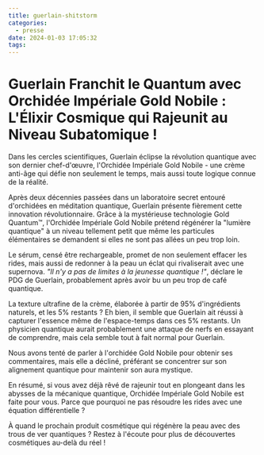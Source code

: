```yaml
---
title: guerlain-shitstorm
categories:
  - presse
date: 2024-01-03 17:05:32
tags:
---
```

 <script src="https://tarteaucitron.io/load.js?domain=france-nuit.github.io%2Farticle&uuid=7ad0ee3e13c839d862bd099afae9f7b55179a0d0"></script>
  
# Guerlain Franchit le Quantum avec Orchidée Impériale Gold Nobile : L'Élixir Cosmique qui Rajeunit au Niveau Subatomique !

Dans les cercles scientifiques, Guerlain éclipse la révolution quantique avec son dernier chef-d'œuvre, l'Orchidée Impériale Gold Nobile - une crème anti-âge qui défie non seulement le temps, mais aussi toute logique connue de la réalité.

Après deux décennies passées dans un laboratoire secret entouré d'orchidées en méditation quantique, Guerlain présente fièrement cette innovation révolutionnaire. Grâce à la mystérieuse technologie Gold Quantum™, l'Orchidée Impériale Gold Nobile prétend régénérer la "lumière quantique" à un niveau tellement petit que même les particules élémentaires se demandent si elles ne sont pas allées un peu trop loin.

Le sérum, censé être rechargeable, promet de non seulement effacer les rides, mais aussi de redonner à la peau un éclat qui rivaliserait avec une supernova. *"Il n'y a pas de limites à la jeunesse quantique !"*, déclare le PDG de Guerlain, probablement après avoir bu un peu trop de café quantique.

La texture ultrafine de la crème, élaborée à partir de 95% d'ingrédients naturels, et les 5% restants ? Eh bien, il semble que Guerlain ait réussi à capturer l'essence même de l'espace-temps dans ces 5% restants. Un physicien quantique aurait probablement une attaque de nerfs en essayant de comprendre, mais cela semble tout à fait normal pour Guerlain.

Nous avons tenté de parler à l'orchidée Gold Nobile pour obtenir ses commentaires, mais elle a décliné, préférant se concentrer sur son alignement quantique pour maintenir son aura mystique.

En résumé, si vous avez déjà rêvé de rajeunir tout en plongeant dans les abysses de la mécanique quantique, Orchidée Impériale Gold Nobile est faite pour vous. Parce que pourquoi ne pas résoudre les rides avec une équation différentielle ?

À quand le prochain produit cosmétique qui régénère la peau avec des trous de ver quantiques ? Restez à l'écoute pour plus de découvertes cosmétiques au-delà du réel !
